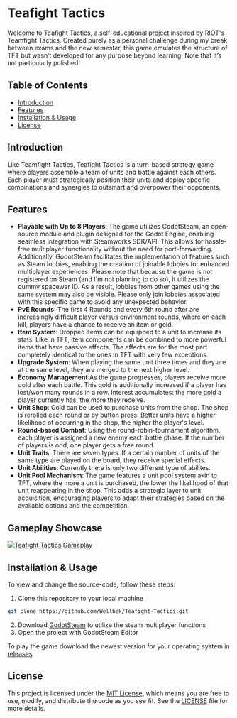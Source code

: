 # Teafight Tactics

Welcome to Teafight Tactics, a self-educational project inspired by RIOT's Teamfight Tactics. Created purely as a personal challenge during my break between exams and the new semester, this game emulates the structure of TFT but wasn’t developed for any purpose beyond learning. Note that it’s not particularly polished!

## Table of Contents

- [Introduction](#Introduction)
- [Features](#Features)
- [Installation & Usage](#Installation-&-Usage)
- [License](#License)

## Introduction

Like Teamfight Tactics, Teafight Tactics is a turn-based strategy game where players assemble a team of units and battle against each others. Each player must strategically position their units and deploy specific combinations and synergies to outsmart and overpower their opponents.

## Features

- **Playable with Up to 8 Players**: The game utilizes GodotSteam, an open-source module and plugin designed for the Godot Engine, enabling seamless integration with Steamworks SDK/API. This allows for hassle-free multiplayer functionality without the need for port-forwarding. Additionally, GodotSteam facilitates the implementation of features such as Steam lobbies, enabling the creation of joinable lobbies for enhanced multiplayer experiences.
Please note that because the game is not registered on Steam (and I'm not planning to do so), it utilizes the dummy spacewar ID. As a result, lobbies from other games using the same system may also be visible. Please only join lobbies associated with this specific game to avoid any unexpected behavior.
- **PvE Rounds**: The first 4 Rounds and every 6th round after are increasingly difficult player versus environment rounds, where on each kill, players have a chance to receive an item or gold.
- **Item System**:  Dropped items can be equipped to a unit to increase its stats. Like in TFT, item components can be combined to more powerful items that have passive effects. The effects are for the most part completely identical to the ones in TFT with very few exceptions.
- **Upgrade System**: When playing the same unit three times and they are at the same level, they are merged to the next higher level.
- **Economy Management**:As the game progresses, players receive more gold after each battle. This gold is additionally increased if a player has lost/won many rounds in a row. Interest accumulates: the more gold a player currently has, the more they receive.
- **Unit Shop**: Gold can be used to purchase units from the shop. The shop is rerolled each round or by button press. Better units have a higher likelihood of occurring in the shop, the higher the player's level.
- **Round-based Combat**: Using the round-robin-tournament algorithm, each player is assigned a new enemy each battle phase. If the number of players is odd, one player gets a free round.
- **Unit Traits**: There are seven types. If a certain number of units of the same type are played on the board, they receive special effects.
- **Unit Abilities**: Currently there is only two different type of abilites.
- **Unit Pool Mechanism**: The game features a unit pool system akin to TFT, where the more a unit is purchased, the lower the likelihood of that unit reappearing in the shop. This adds a strategic layer to unit acquisition, encouraging players to adapt their strategies based on the available options and the competition.

## Gameplay Showcase

[![Teafight Tactics Gameplay](https://img.youtube.com/vi/ZOJ0OlERgu0/hqdefault.jpg)](https://youtu.be/ZOJ0OlERgu0)

## Installation & Usage

To view and change the source-code, follow these steps:

1. Clone this repository to your local machine
  ```bash
  git clone https://github.com/Wellbek/Teafight-Tactics.git
  ```
2. Download [GodotSteam](https://godotsteam.com/) to utilize the steam multiplayer functions
3. Open the project with GodotSteam Editor

To play the game download the newest version for your operating system in [releases](https://github.com/Wellbek/Teafight-Tactics/releases).

## License

This project is licensed under the [MIT License](https://opensource.org/licenses/MIT), which means you are free to use, modify, and distribute the code as you see fit. See the [LICENSE](LICENSE) file for more details.
